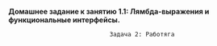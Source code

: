 **Домашнее задание к занятию 1.1: Лямбда-выражения и функциональные интерфейсы.**

                                Задача 2: Работяга
